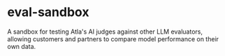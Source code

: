 # eval-sandbox
A sandbox for testing Atla's AI judges against other LLM evaluators, allowing customers and partners to compare model performance on their own data.
